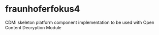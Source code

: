 # fraunhoferfokus4
CDMi skeleton platform component implementation to be used with Open Content Decryption Module
